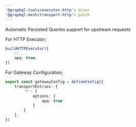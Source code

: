 ```yaml
---
'@graphql-tools/executor-http': minor
'@graphql-mesh/transport-http': patch
---
```


Automatic Persisted Queries support for upstream requests

For HTTP Executor;
```ts
buildHTTPExecutor({
    // ...
    apq: true,
})
```

For Gateway Configuration;
```ts
export const gatewayConfig = defineConfig({
    transportEntries: {
        '*': {
            options: {
                apq: true
            }
        }
    },
})
```
